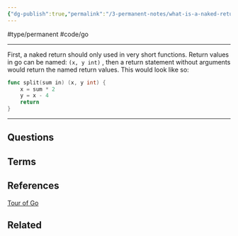 ```yaml
---
{"dg-publish":true,"permalink":"/3-permanent-notes/what-is-a-naked-return-in-go/","created":"2023-08-04T07:54:42.225-05:00","updated":"2023-08-04T07:59:09.552-05:00"}
---
```


#type/permanent #code/go

---
First, a naked return should only used in very short functions. 
Return values in go can be named: `(x, y int)` , then a return statement without arguments would return the named return values. This would look like so:

```go
func split(sum in) (x, y int) {
	x = sum * 2
	y = x - 4
	return
}
```
---
## Questions
## Terms
## References
[Tour of Go](https://go.dev/tour/basics/7)
## Related